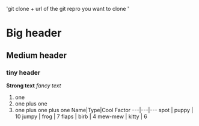 'git clone + url of the git repro you want to clone '
# Big header
## Medium header
### tiny header
**Strong text**
_fancy text_
1. one
1. one plus one
1. one plus one plus one
Name|Type|Cool Factor
---|---|---
spot | puppy | 10
jumpy | frog | 7
flaps | birb | 4
mew-mew | kitty | 6